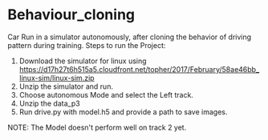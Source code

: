 ﻿# Behaviour_cloning
Car Run in a simulator autonomously, after cloning the behavior of driving pattern during training.
Steps to run the Project:

1. Download the simulator for linux using https://d17h27t6h515a5.cloudfront.net/topher/2017/February/58ae46bb_linux-sim/linux-sim.zip
2. Unzip the simulator and run.
3. Choose autonomous Mode and select the Left track.
4. Unzip the data_p3 
5. Run drive.py with model.h5 and provide a path to save images.

NOTE: The Model doesn't perform well on track 2 yet.



